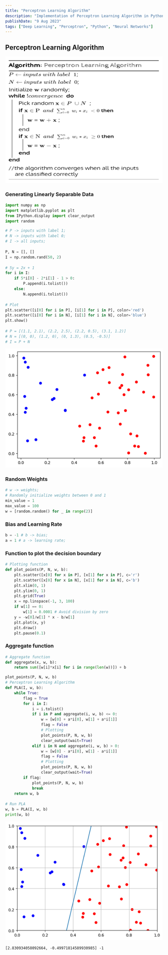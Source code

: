 ```yaml
---
title: "Perceptron Learning Algorithm"
description: "Implementation of Perceptron Learning Algorithm in Python"
publishDate: "9 Aug 2023"
tags: ["Deep Learning", "Perceptron", "Python", "Neural Networks"]
---
```


## Perceptron Learning Algorithm

![Alt text](./image.png)

### Generating Linearly Separable Data

```python
import numpy as np
import matplotlib.pyplot as plt
from IPython.display import clear_output
import random
```

```python
# P -> inputs with label 1;
# N -> inputs with label 0;
# I -> all inputs;

P, N = [], []
I = np.random.rand(50, 2)

# 5y = 2x + 1
for i in I:
    if 5*i[0] - 2*i[1] - 1 > 0:
        P.append(i.tolist())
    else:
        N.append(i.tolist())

# Plot
plt.scatter([i[0] for i in P], [i[1] for i in P], color='red')
plt.scatter([i[0] for i in N], [i[1] for i in N], color='blue')
plt.show()

# P = [(1.1, 2.1), (2.2, 2.5), (2.2, 0.5), (3.1, 1.2)]
# N = [(0, 0), (1.2, 0), (0, 1.3), (0.5, -0.5)]
# I = P + N
```

![](./perceptron-learning-alg_4_0.png)

### Random Weights

```python
# w -> weights;
# Randomly initialize weights between 0 and 1
min_value = 1
max_value = 100
w = [random.random() for _ in range(2)]
```

### Bias and Learning Rate

```python
b = -1 # b -> bias;
a = 1 # a -> learning rate;
```

### Function to plot the decision boundary

```python
# Plotting function
def plot_points(P, N, w, b):
    plt.scatter([x[0] for x in P], [x[1] for x in P], c='r')
    plt.scatter([x[0] for x in N], [x[1] for x in N], c='b')
    plt.xlim(0, 1)
    plt.ylim(0, 1)
    plt.grid(True)
    x = np.linspace(-1, 3, 100)
    if w[1] == 0:
        w[1] = 0.0001 # Avoid division by zero
    y = -w[0]/w[1] * x - b/w[1]
    plt.plot(x, y)
    plt.draw()
    plt.pause(0.1)

```

### Aggregate function

```python
# Aggregate function
def aggregate(x, w, b):
    return sum([w[i]*x[i] for i in range(len(w))]) + b
```

```python
plot_points(P, N, w, b)
# Perceptron Learning Algorithm
def PLA(I, w, b):
    while True:
        flag = True
        for i in I:
            i = i.tolist()
            if i in P and aggregate(i, w, b) <= 0:
                w = [w[0] + a*i[0], w[1] + a*i[1]]
                flag = False
                # Plotting
                plot_points(P, N, w, b)
                clear_output(wait=True)
            elif i in N and aggregate(i, w, b) > 0:
                w = [w[0] - a*i[0], w[1] - a*i[1]]
                flag = False
                # Plotting
                plot_points(P, N, w, b)
                clear_output(wait=True)
        if flag:
            plot_points(P, N, w, b)
            break
    return w, b

# Run PLA
w, b = PLA(I, w, b)
print(w, b)
```

![](./perceptron-learning-alg_13_0.png)

    [2.830934058092664, -0.49971814589930985] -1
